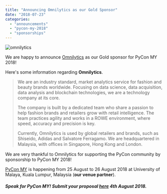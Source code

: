 ```yaml
---
title: "Announcing Omnilytics as our Gold Sponsor"
date: "2018-07-23"
categories:
  - "announcements"
  - "pycon-my-2018"
  - "sponsorships"
---
```




![omnilytics](/archived-images/omnilytics.png)

We are happy to announce [Omnilytics](https://omnilytics.co/about-us) as our Gold sponsor for PyCon MY 2018!

Here's some information regarding **Omnilytics**.

> We are an industry standard, market analytics service for fashion and beauty brands worldwide. Focusing on data science, data acquisition, data analysis and blockchain technologies, we are a technology company at its core.
>
> The company is built by a dedicated team who share a passion to help fashion brands and retailers grow with retail intelligence. The team practices agility and works in a ROWE environment, where speed, accuracy and precision is key.
>
> Currently, Omnilytics is used by global retailers and brands, such as Shiseido, Adidas and Salvatore Ferragamo. We are headquartered in Malaysia, with oﬃces in Singapore, Hong Kong and London.

We are very thankful to Omnilytics for supporting the PyCon community by sponsorship to PyCon MY 2018!

[PyCon MY](http://pycon-my-2018.peatix.com) is happening from 25 August to 26 August 2018 at University of Malaya, Kuala Lumpur, Malaysia (**our venue partner**).

##### Speak for PyCon MY! Submit your proposal [here](https://www.papercall.io/pycon-my2018) 4th August 2018.
